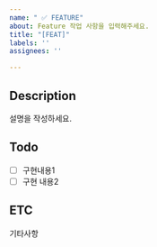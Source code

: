 ```yaml
---
name: " ✅ FEATURE"
about: Feature 작업 사항을 입력해주세요.
title: "[FEAT]"
labels: ''
assignees: ''

---
```


## Description

설명을 작성하세요.

## Todo

- [ ] 구현내용1
- [ ] 구현 내용2

## ETC

기타사항
